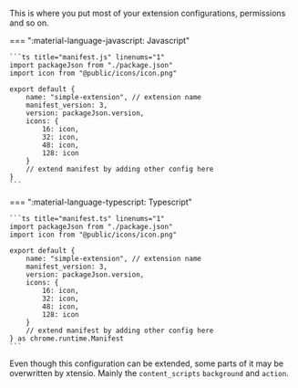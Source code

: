 This is where you put most of your extension configurations, permissions and so on.

=== ":material-language-javascript: Javascript"

    ```ts title="manifest.js" linenums="1"
    import packageJson from "./package.json"
    import icon from "@public/icons/icon.png"

    export default {
        name: "simple-extension", // extension name
        manifest_version: 3,
        version: packageJson.version,
        icons: {
            16: icon,
            32: icon,
            48: icon,
            128: icon
        }
        // extend manifest by adding other config here
    }
    ```

=== ":material-language-typescript: Typescript"

    ```ts title="manifest.ts" linenums="1"
    import packageJson from "./package.json"
    import icon from "@public/icons/icon.png"

    export default {
        name: "simple-extension", // extension name
        manifest_version: 3,
        version: packageJson.version,
        icons: {
            16: icon,
            32: icon,
            48: icon,
            128: icon
        }
        // extend manifest by adding other config here
    } as chrome.runtime.Manifest
    ```

Even though this configuration can be extended, some parts of it may be overwritten by xtensio. Mainly the `content_scripts` `background` and `action`.
